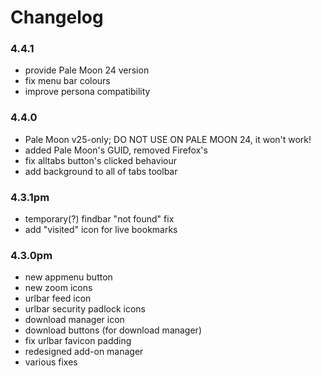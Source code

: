 # Changelog

### 4.4.1
- provide Pale Moon 24 version
- fix menu bar colours
- improve persona compatibility

### 4.4.0
- Pale Moon v25-only; DO NOT USE ON PALE MOON 24, it won't work!
- added Pale Moon's GUID, removed Firefox's
- fix alltabs button's clicked behaviour
- add background to all of tabs toolbar

### 4.3.1pm
- temporary(?) findbar "not found" fix
- add "visited" icon for live bookmarks

### 4.3.0pm
- new appmenu button
- new zoom icons
- urlbar feed icon
- urlbar security padlock icons
- download manager icon
- download buttons (for download manager)
- fix urlbar favicon padding
- redesigned add-on manager
- various fixes